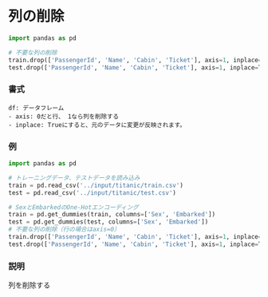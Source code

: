 # 列の削除

```python
import pandas as pd

# 不要な列の削除
train.drop(['PassengerId', 'Name', 'Cabin', 'Ticket'], axis=1, inplace=True)
test.drop(['PassengerId', 'Name', 'Cabin', 'Ticket'], axis=1, inplace=True)
```

### 書式

	df: データフレーム
	- axis: 0だと行、 1なら列を削除する
	- inplace: Trueにすると、元のデータに変更が反映されます。

### 例

```python
import pandas as pd

# トレーニングデータ、テストデータを読み込み
train = pd.read_csv('../input/titanic/train.csv')
test = pd.read_csv('../input/titanic/test.csv')

# SexとEmbarkedのOne-Hotエンコーディング
train = pd.get_dummies(train, columns=['Sex', 'Embarked'])
test = pd.get_dummies(test, columns=['Sex', 'Embarked'])
# 不要な列の削除（行の場合はaxis=0）
train.drop(['PassengerId', 'Name', 'Cabin', 'Ticket'], axis=1, inplace=True)
test.drop(['PassengerId', 'Name', 'Cabin', 'Ticket'], axis=1, inplace=True)
```

### 説明
列を削除する